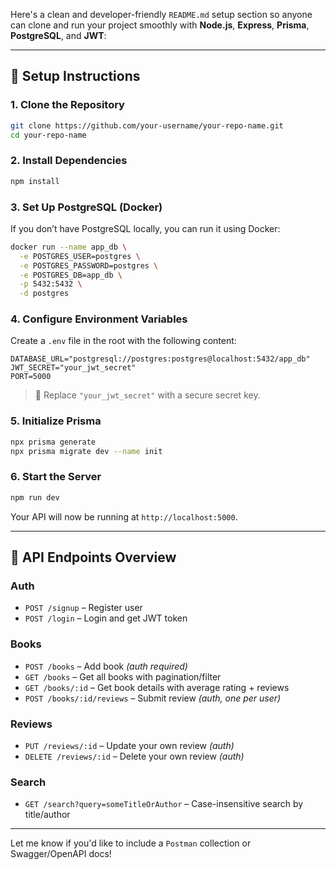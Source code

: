 Here's a clean and developer-friendly `README.md` setup section so anyone can clone and run your project smoothly with **Node.js**, **Express**, **Prisma**, **PostgreSQL**, and **JWT**:

---

## 🚀 Setup Instructions

### 1. Clone the Repository

```bash
git clone https://github.com/your-username/your-repo-name.git
cd your-repo-name
```

### 2. Install Dependencies

```bash
npm install
```

### 3. Set Up PostgreSQL (Docker)

If you don’t have PostgreSQL locally, you can run it using Docker:

```bash
docker run --name app_db \
  -e POSTGRES_USER=postgres \
  -e POSTGRES_PASSWORD=postgres \
  -e POSTGRES_DB=app_db \
  -p 5432:5432 \
  -d postgres
```

### 4. Configure Environment Variables

Create a `.env` file in the root with the following content:

```
DATABASE_URL="postgresql://postgres:postgres@localhost:5432/app_db"
JWT_SECRET="your_jwt_secret"
PORT=5000
```

> 🔐 Replace `"your_jwt_secret"` with a secure secret key.

### 5. Initialize Prisma

```bash
npx prisma generate
npx prisma migrate dev --name init
```

### 6. Start the Server

```bash
npm run dev
```

Your API will now be running at `http://localhost:5000`.

---

## 🧪 API Endpoints Overview

### Auth

* `POST /signup` – Register user
* `POST /login` – Login and get JWT token

### Books

* `POST /books` – Add book *(auth required)*
* `GET /books` – Get all books with pagination/filter
* `GET /books/:id` – Get book details with average rating + reviews
* `POST /books/:id/reviews` – Submit review *(auth, one per user)*

### Reviews

* `PUT /reviews/:id` – Update your own review *(auth)*
* `DELETE /reviews/:id` – Delete your own review *(auth)*

### Search

* `GET /search?query=someTitleOrAuthor` – Case-insensitive search by title/author

---

Let me know if you'd like to include a `Postman` collection or Swagger/OpenAPI docs!
